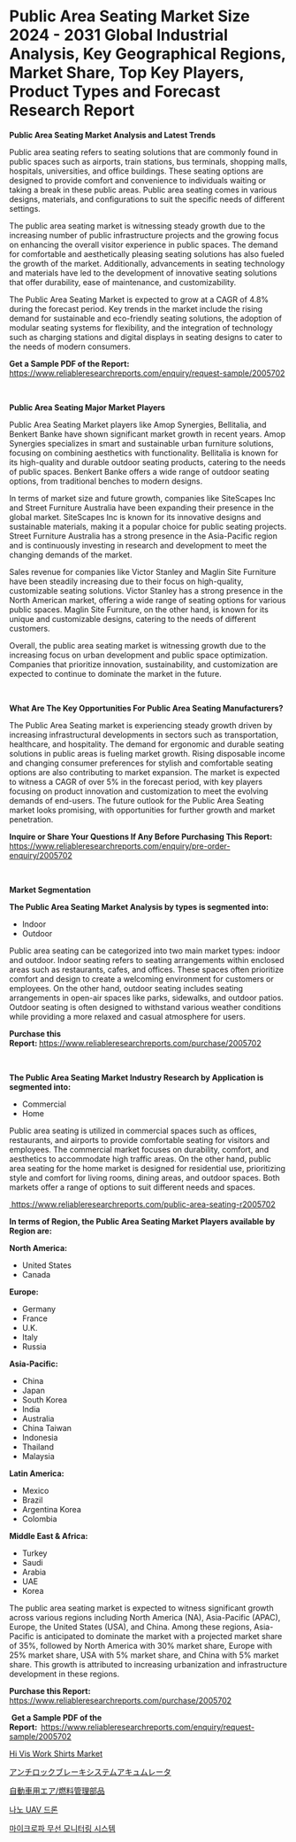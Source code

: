 <p><h1>Public Area Seating Market Size 2024 - 2031 Global Industrial Analysis, Key Geographical Regions, Market Share, Top Key Players, Product Types and Forecast Research Report</h1></p><p><strong>Public Area Seating Market Analysis and Latest Trends</strong></p>
<p><p>Public area seating refers to seating solutions that are commonly found in public spaces such as airports, train stations, bus terminals, shopping malls, hospitals, universities, and office buildings. These seating options are designed to provide comfort and convenience to individuals waiting or taking a break in these public areas. Public area seating comes in various designs, materials, and configurations to suit the specific needs of different settings.</p><p>The public area seating market is witnessing steady growth due to the increasing number of public infrastructure projects and the growing focus on enhancing the overall visitor experience in public spaces. The demand for comfortable and aesthetically pleasing seating solutions has also fueled the growth of the market. Additionally, advancements in seating technology and materials have led to the development of innovative seating solutions that offer durability, ease of maintenance, and customizability.</p><p>The Public Area Seating Market is expected to grow at a CAGR of 4.8% during the forecast period. Key trends in the market include the rising demand for sustainable and eco-friendly seating solutions, the adoption of modular seating systems for flexibility, and the integration of technology such as charging stations and digital displays in seating designs to cater to the needs of modern consumers.</p></p>
<p><strong>Get a Sample PDF of the Report:&nbsp;</strong> <a href="https://www.reliableresearchreports.com/enquiry/request-sample/2005702">https://www.reliableresearchreports.com/enquiry/request-sample/2005702</a></p>
<p>&nbsp;</p>
<p><strong>Public Area Seating Major Market Players</strong></p>
<p><p>Public Area Seating Market players like Amop Synergies, Bellitalia, and Benkert Banke have shown significant market growth in recent years. Amop Synergies specializes in smart and sustainable urban furniture solutions, focusing on combining aesthetics with functionality. Bellitalia is known for its high-quality and durable outdoor seating products, catering to the needs of public spaces. Benkert Banke offers a wide range of outdoor seating options, from traditional benches to modern designs.</p><p>In terms of market size and future growth, companies like SiteScapes Inc and Street Furniture Australia have been expanding their presence in the global market. SiteScapes Inc is known for its innovative designs and sustainable materials, making it a popular choice for public seating projects. Street Furniture Australia has a strong presence in the Asia-Pacific region and is continuously investing in research and development to meet the changing demands of the market.</p><p>Sales revenue for companies like Victor Stanley and Maglin Site Furniture have been steadily increasing due to their focus on high-quality, customizable seating solutions. Victor Stanley has a strong presence in the North American market, offering a wide range of seating options for various public spaces. Maglin Site Furniture, on the other hand, is known for its unique and customizable designs, catering to the needs of different customers.</p><p>Overall, the public area seating market is witnessing growth due to the increasing focus on urban development and public space optimization. Companies that prioritize innovation, sustainability, and customization are expected to continue to dominate the market in the future.</p></p>
<p>&nbsp;</p>
<p><strong>What Are The Key Opportunities For Public Area Seating Manufacturers?</strong></p>
<p><p>The Public Area Seating market is experiencing steady growth driven by increasing infrastructural developments in sectors such as transportation, healthcare, and hospitality. The demand for ergonomic and durable seating solutions in public areas is fueling market growth. Rising disposable income and changing consumer preferences for stylish and comfortable seating options are also contributing to market expansion. The market is expected to witness a CAGR of over 5% in the forecast period, with key players focusing on product innovation and customization to meet the evolving demands of end-users. The future outlook for the Public Area Seating market looks promising, with opportunities for further growth and market penetration.</p></p>
<p><strong>Inquire or Share Your Questions If Any Before Purchasing This Report:</strong> <a href="https://www.reliableresearchreports.com/enquiry/pre-order-enquiry/2005702">https://www.reliableresearchreports.com/enquiry/pre-order-enquiry/2005702</a></p>
<p>&nbsp;</p>
<p><strong>Market Segmentation</strong></p>
<p><strong>The Public Area Seating Market Analysis by types is segmented into:</strong></p>
<p><ul><li>Indoor</li><li>Outdoor</li></ul></p>
<p><p>Public area seating can be categorized into two main market types: indoor and outdoor. Indoor seating refers to seating arrangements within enclosed areas such as restaurants, cafes, and offices. These spaces often prioritize comfort and design to create a welcoming environment for customers or employees. On the other hand, outdoor seating includes seating arrangements in open-air spaces like parks, sidewalks, and outdoor patios. Outdoor seating is often designed to withstand various weather conditions while providing a more relaxed and casual atmosphere for users.</p></p>
<p><strong>Purchase this Report:&nbsp;</strong><a href="https://www.reliableresearchreports.com/purchase/2005702">https://www.reliableresearchreports.com/purchase/2005702</a></p>
<p>&nbsp;</p>
<p><strong>The Public Area Seating Market Industry Research by Application is segmented into:</strong></p>
<p><ul><li>Commercial</li><li>Home</li></ul></p>
<p><p>Public area seating is utilized in commercial spaces such as offices, restaurants, and airports to provide comfortable seating for visitors and employees. The commercial market focuses on durability, comfort, and aesthetics to accommodate high traffic areas. On the other hand, public area seating for the home market is designed for residential use, prioritizing style and comfort for living rooms, dining areas, and outdoor spaces. Both markets offer a range of options to suit different needs and spaces.</p></p>
<p><a href="https://www.reliableresearchreports.com/public-area-seating-r2005702">&nbsp;https://www.reliableresearchreports.com/public-area-seating-r2005702</a></p>
<p><strong>In terms of Region, the Public Area Seating Market Players available by Region are:</strong></p>
<p>
    <p> <strong> North America: </strong>
        <ul>
            <li>United States</li>
            <li>Canada</li>
        </ul>
        </p> 
    <p> <strong> Europe: </strong>
        <ul>
            <li>Germany</li>
            <li>France</li>
            <li>U.K.</li>
            <li>Italy</li>
            <li>Russia</li>
        </ul>
        </p> 
    <p> <strong> Asia-Pacific: </strong>
        <ul>
            <li>China</li>
            <li>Japan</li>
            <li>South Korea</li>
            <li>India</li>
            <li>Australia</li>
            <li>China Taiwan</li>
            <li>Indonesia</li>
            <li>Thailand</li>
            <li>Malaysia</li>
        </ul>
        </p> 
    <p> <strong> Latin America: </strong>
        <ul>
            <li>Mexico</li>
            <li>Brazil</li>
            <li>Argentina Korea</li>
            <li>Colombia</li>
        </ul>
        </p> 
    <p> <strong> Middle East & Africa: </strong>
        <ul>
            <li>Turkey</li>
            <li>Saudi</li>
            <li>Arabia</li>
            <li>UAE</li>
            <li>Korea</li>
        </ul>
    </p>
    </p>
<p><p>The public area seating market is expected to witness significant growth across various regions including North America (NA), Asia-Pacific (APAC), Europe, the United States (USA), and China. Among these regions, Asia-Pacific is anticipated to dominate the market with a projected market share of 35%, followed by North America with 30% market share, Europe with 25% market share, USA with 5% market share, and China with 5% market share. This growth is attributed to increasing urbanization and infrastructure development in these regions.</p></p>
<p><strong>Purchase this Report: </strong><a href="https://www.reliableresearchreports.com/purchase/2005702">https://www.reliableresearchreports.com/purchase/2005702</a></p>
<p>&nbsp;<strong>Get a Sample PDF of the Report:&nbsp;&nbsp;</strong><a href="https://www.reliableresearchreports.com/enquiry/request-sample/2005702">https://www.reliableresearchreports.com/enquiry/request-sample/2005702</a></p>
<p><strong></strong></p>
<p><p><a href="https://github.com/jsmusil/Market-Research-Report-List-3/blob/main/hi-vis-work-shirts-market.md">Hi Vis Work Shirts Market</a></p><p><a href="https://medium.com/@reannakling/%E6%AC%A1%E3%81%AE%E6%96%87%E7%AB%A0%E3%82%92%E6%97%A5%E6%9C%AC%E8%AA%9E%E3%81%AB%E7%BF%BB%E8%A8%B3%E3%81%97%E3%81%A6%E3%81%8F%E3%81%A0%E3%81%95%E3%81%84-%E3%82%A2%E3%83%B3%E3%83%81%E3%83%AD%E3%83%83%E3%82%AF-%E3%83%96%E3%83%AC%E3%83%BC%E3%82%AD-%E3%82%B7%E3%82%B9%E3%83%86%E3%83%A0%E3%82%A2%E3%82%AD%E3%83%A5%E3%83%A0%E3%83%AC%E3%83%BC%E3%82%BF%E5%B8%82%E5%A0%B4%E8%A6%8F%E6%A8%A1%E3%81%A8%E3%82%B7%E3%82%A7%E3%82%A2%E5%88%86%E6%9E%90-%E6%88%90%E9%95%B7%E3%83%88%E3%83%AC%E3%83%B3%E3%83%89%E3%81%A8%E4%BA%88%E6%B8%AC-2024%E5%B9%B4-2031%E5%B9%B4-015122ab5980">アンチロックブレーキシステムアキュムレータ</a></p><p><a href="https://medium.com/@hornbakerbarbara/2024%E5%B9%B4%E3%81%8B%E3%82%892031%E5%B9%B4%E3%81%BE%E3%81%A7%E3%81%AE%E6%9C%9F%E9%96%93%E3%81%AE%E3%82%B0%E3%83%AD%E3%83%BC%E3%83%90%E3%83%AB%E8%87%AA%E5%8B%95%E8%BB%8A%E7%94%A8%E3%82%A8%E3%82%A2-%E7%87%83%E6%96%99%E7%AE%A1%E7%90%86%E9%83%A8%E5%93%81%E5%B8%82%E5%A0%B4%E3%81%AE%E6%A9%9F%E4%BC%9A%E3%81%A8%E4%BA%88%E6%B8%AC-fb9f3c2628a8">自動車用エア/燃料管理部品</a></p><p><a href="https://github.com/fredrickeglers/Market-Research-Report-List-2/blob/main/4653405152333.md">나노 UAV 드론</a></p><p><a href="https://github.com/RichardLueilwitz787/Market-Research-Report-List-2/blob/main/6805896152334.md">마이크로파 무선 모니터링 시스템</a></p></p>
